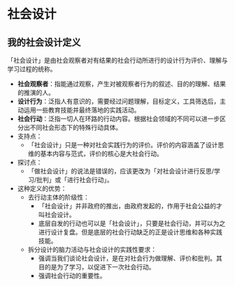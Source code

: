 # 社会设计

## 我的社会设计定义

「社会设计」是由社会观察者对有结果的社会行动所进行的设计行为评价、理解与学习过程的统称。

- **社会观察者**：指能通过观察，产生对被观察者行为的叙述、目的的理解、结果的推演的人。
- **设计行为**：泛指人有意识的，需要经过问题理解，目标定义，工具筛选后，主动运用一些教育技能并最终落地的实践活动。
- **社会行动**：泛指一切人在环路的行动内容。根据社会领域的不同可以进一步区分出不同社会形态下的特殊行动具体。
- 支持点：
  - 「社会设计」只是一种对社会实践行为的评价。评价的内容涵盖了设计思维的基本内容与范式，评价的核心是大社会行动。
- 探讨点：
  - 「做社会设计」的说法是错误的，应该更改为「对社会设计进行反思/学习/批判」或「进行社会行动」。
- 这种定义的优势：
  - 去行动主体的阶级性：
    - 「社会设计」并非政府的推出，由政府发起的，作用于社会公益的才叫社会设计。
    - 底层自发的行动也可以是「社会设计」，只要是社会行动，并可以为之进行设计复盘。但是底层的社会行动缺乏的正是设计思维和各种实践技能。
  - 拆分设计的脑力活动与社会设计的实践性要求：
    - 强调当我们谈论社会设计，是在对社会行为做理解、评价和批判。其目的是为了学习，以促进下一次社会行动。
    - 强调社会行动的重要性。

